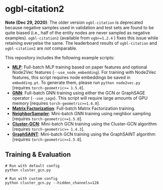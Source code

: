 # ogbl-citation2

**Note (Dec 29, 2020)**: The older version `ogbl-citation` is deprecated because negative samples used in validation and test sets are found to be quite biased (i.e., half of the entity nodes are never sampled as negative examples). `ogbl-citation2` (available from `ogb>=1.2.4` ) fixes this issue while retaining everyelse the same. The leaderboard results of `ogbl-citation` and `ogbl-citation2` are *not* comparable. 

This repository includes the following example scripts:

* **[MLP](https://github.com/snap-stanford/ogb/blob/master/examples/linkproppred/citation2/mlp.py)**: Full-batch MLP training based on paper features and optional Node2Vec features (`--use_node_embedding`). For training with Node2Vec features, this script requires node embeddings be saved in `embedding.pt`. To generate them, please run `python node2vec.py` [requires `torch-geometric>= 1.5.0`].
* **[GNN](https://github.com/snap-stanford/ogb/blob/master/examples/linkproppred/citation2/gnn.py)**: Full-batch GNN training using either the GCN or GraphSAGE operator (`--use_sage`). This script will require large amounts of GPU memory [requires `torch-geometric>=1.6.0`].
* **[Matrix Factorization](https://github.com/snap-stanford/ogb/blob/master/examples/linkproppred/citation2/mf.py)**: Full-batch Matrix Factorization training.
* **[NeighborSampler](https://github.com/snap-stanford/ogb/blob/master/examples/linkproppred/citation2/sampler.py)**: Mini-batch GNN training using neighbor sampling [requires `torch-geometric>=1.5.0`].
* **[Cluster-GCN](https://github.com/snap-stanford/ogb/blob/master/examples/linkproppred/citation2/cluster_gcn.py)**: Mini-batch GCN training using the Cluster-GCN algorithm [requires `torch-geometric>= 1.4.3`].
* **[GraphSAINT](https://github.com/snap-stanford/ogb/blob/master/examples/linkproppred/citation2/graph_saint.py)**: Mini-batch GCN training using the GraphSAINT algorithm [requires `torch-geometric>=1.5.0`].

## Training & Evaluation

```
# Run with default config
python cluster_gcn.py

# Run with custom config
python cluster_gcn.py --hidden_channels=128
```
